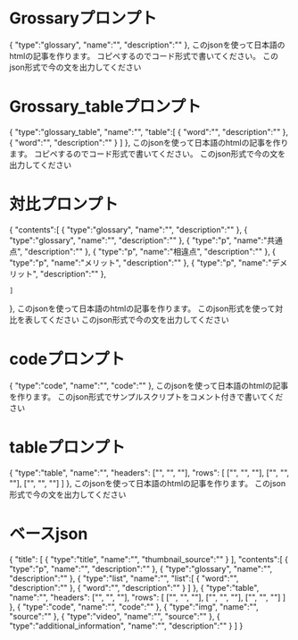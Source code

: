 # Grossaryプロンプト
{
    "type":"glossary",
    "name":"",
    "description":""
},
このjsonを使って日本語のhtmlの記事を作ります。
コピペするのでコード形式で書いてください。
このjson形式で今の文を出力してください

# Grossary_tableプロンプト
{
    "type":"glossary_table",
    "name":"",
    "table":[
        {
            "word":"",
            "description":""
        },
        {
            "word":"",
            "description":""
        }
    ]
},
このjsonを使って日本語のhtmlの記事を作ります。
コピペするのでコード形式で書いてください。
このjson形式で今の文を出力してください

# 対比プロンプト
{
    "contents":[
        {
            "type":"glossary",
            "name":"",
            "description":""
        },
        {
            "type":"glossary",
            "name":"",
            "description":""
        },
        {
            "type":"p",
            "name":"共通点",
            "description":""
        },
        {
            "type":"p",
            "name":"相違点",
            "description":""
        },
        {
            "type":"p",
            "name":"メリット",
            "description":""
        },
        {
            "type":"p",
            "name":"デメリット",
            "description":""
        },
        
    ]
        
},
このjsonを使って日本語のhtmlの記事を作ります。
このjson形式を使って対比を表してください
このjson形式で今の文を出力してください


# codeプロンプト
{
    "type":"code",
    "name":"",
    "code":""
},
このjsonを使って日本語のhtmlの記事を作ります。
このjson形式でサンプルスクリプトをコメント付きで書いてください

# tableプロンプト
{
    "type":"table",
    "name":"",
    "headers": ["", "", ""],
    "rows": [
        ["", "", ""],
        ["", "", ""],
        ["", "", ""]
    ]
},
このjsonを使って日本語のhtmlの記事を作ります。
このjson形式で今の文を出力してください

# ベースjson
{
    "title": [
        {
            "type":"title",
            "name":"",
            "thumbnail_source":""
        }
    ],
    "contents":[
        {
            "type":"p",
            "name":"",
            "description":""
        },
        {
            "type":"glossary",
            "name":"",
            "description":""
        },
        {
            "type":"list",
            "name":"",
            "list":[
                {
                    "word":"",
                    "description":""
                },
                {
                    "word":"",
                    "description":""
                }
            ]
        },
        {
            "type":"table",
            "name":"",
            "headers": ["", "", ""],
            "rows": [
                ["", "", ""],
                ["", "", ""],
                ["", "", ""]
            ]
        },
        {
            "type":"code",
            "name":"",
            "code":""
        },
        {
            "type":"img",
            "name":"",
            "source":""
        },
        {
            "type":"video",
            "name":"",
            "source":""
        },
        {
            "type":"additional_information",
            "name":"",
            "description":""
        }
    ]
}

